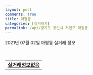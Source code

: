 ```yaml
---
layout: post
comments: true
title: 마평동
categories: [실거래가]
permalink: /apt/경기도 용인시 처인구 마평동
---
```


2021년 07월 02일 마평동 실거래 정보

<script type="text/javascript">
  google.charts.load('current', {'packages':['corechart']});
  google.charts.setOnLoadCallback(drawChart);

  function drawChart() {
    var data = google.visualization.arrayToDataTable([['거래일', '매매', '전월세', '전매'], ['20-07', 11, 4, 0], ['20-08', 14, 5, 0], ['20-09', 14, 5, 0], ['20-10', 16, 6, 0], ['20-11', 8, 3, 0], ['20-12', 13, 5, 0], ['21-01', 13, 3, 0], ['21-02', 10, 8, 0], ['21-03', 11, 7, 0], ['21-04', 12, 3, 0], ['21-05', 16, 3, 0], ['21-06', 9, 1, 0]]);

    var options = {
      title: '최근 유형별 거래량 추이',
      legend: { position: 'bottom' }
    };

    var chart = new google.visualization.LineChart(document.getElementById('columnchart_material'));
    chart.draw(data, (options));
  }
</script>

<div id="columnchart_material" style="width: 95%; margin-left: -35px; display: block"></div>
<br>
<table>
  <tr>
    <td colspan="4" style="font-weight: bold;"><a href="https://search.naver.com/search.naver?query=마평동 실거래정보없음">실거래정보없음</a></td>
  </tr>
    
</table>
    